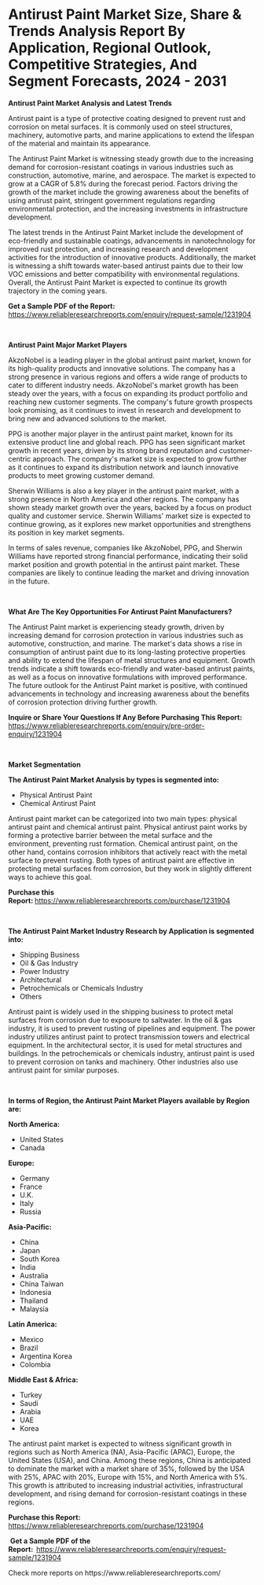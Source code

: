 <p><h1>Antirust Paint Market Size, Share & Trends Analysis Report By Application, Regional Outlook, Competitive Strategies, And Segment Forecasts, 2024 - 2031</h1></p><p><strong>Antirust Paint Market Analysis and Latest Trends</strong></p>
<p><p>Antirust paint is a type of protective coating designed to prevent rust and corrosion on metal surfaces. It is commonly used on steel structures, machinery, automotive parts, and marine applications to extend the lifespan of the material and maintain its appearance.</p><p>The Antirust Paint Market is witnessing steady growth due to the increasing demand for corrosion-resistant coatings in various industries such as construction, automotive, marine, and aerospace. The market is expected to grow at a CAGR of 5.8% during the forecast period. Factors driving the growth of the market include the growing awareness about the benefits of using antirust paint, stringent government regulations regarding environmental protection, and the increasing investments in infrastructure development.</p><p>The latest trends in the Antirust Paint Market include the development of eco-friendly and sustainable coatings, advancements in nanotechnology for improved rust protection, and increasing research and development activities for the introduction of innovative products. Additionally, the market is witnessing a shift towards water-based antirust paints due to their low VOC emissions and better compatibility with environmental regulations. Overall, the Antirust Paint Market is expected to continue its growth trajectory in the coming years.</p></p>
<p><strong>Get a Sample PDF of the Report:&nbsp;</strong> <a href="https://www.reliableresearchreports.com/enquiry/request-sample/1231904">https://www.reliableresearchreports.com/enquiry/request-sample/1231904</a></p>
<p>&nbsp;</p>
<p><strong>Antirust Paint Major Market Players</strong></p>
<p><p>AkzoNobel is a leading player in the global antirust paint market, known for its high-quality products and innovative solutions. The company has a strong presence in various regions and offers a wide range of products to cater to different industry needs. AkzoNobel's market growth has been steady over the years, with a focus on expanding its product portfolio and reaching new customer segments. The company's future growth prospects look promising, as it continues to invest in research and development to bring new and advanced solutions to the market.</p><p>PPG is another major player in the antirust paint market, known for its extensive product line and global reach. PPG has seen significant market growth in recent years, driven by its strong brand reputation and customer-centric approach. The company's market size is expected to grow further as it continues to expand its distribution network and launch innovative products to meet growing customer demand.</p><p>Sherwin Williams is also a key player in the antirust paint market, with a strong presence in North America and other regions. The company has shown steady market growth over the years, backed by a focus on product quality and customer service. Sherwin Williams' market size is expected to continue growing, as it explores new market opportunities and strengthens its position in key market segments.</p><p>In terms of sales revenue, companies like AkzoNobel, PPG, and Sherwin Williams have reported strong financial performance, indicating their solid market position and growth potential in the antirust paint market. These companies are likely to continue leading the market and driving innovation in the future.</p></p>
<p>&nbsp;</p>
<p><strong>What Are The Key Opportunities For Antirust Paint Manufacturers?</strong></p>
<p><p>The Antirust Paint market is experiencing steady growth, driven by increasing demand for corrosion protection in various industries such as automotive, construction, and marine. The market's data shows a rise in consumption of antirust paint due to its long-lasting protective properties and ability to extend the lifespan of metal structures and equipment. Growth trends indicate a shift towards eco-friendly and water-based antirust paints, as well as a focus on innovative formulations with improved performance. The future outlook for the Antirust Paint market is positive, with continued advancements in technology and increasing awareness about the benefits of corrosion protection driving further growth.</p></p>
<p><strong>Inquire or Share Your Questions If Any Before Purchasing This Report:</strong> <a href="https://www.reliableresearchreports.com/enquiry/pre-order-enquiry/1231904">https://www.reliableresearchreports.com/enquiry/pre-order-enquiry/1231904</a></p>
<p>&nbsp;</p>
<p><strong>Market Segmentation</strong></p>
<p><strong>The Antirust Paint Market Analysis by types is segmented into:</strong></p>
<p><ul><li>Physical Antirust Paint</li><li>Chemical Antirust Paint</li></ul></p>
<p><p>Antirust paint market can be categorized into two main types: physical antirust paint and chemical antirust paint. Physical antirust paint works by forming a protective barrier between the metal surface and the environment, preventing rust formation. Chemical antirust paint, on the other hand, contains corrosion inhibitors that actively react with the metal surface to prevent rusting. Both types of antirust paint are effective in protecting metal surfaces from corrosion, but they work in slightly different ways to achieve this goal.</p></p>
<p><strong>Purchase this Report:&nbsp;</strong><a href="https://www.reliableresearchreports.com/purchase/1231904">https://www.reliableresearchreports.com/purchase/1231904</a></p>
<p>&nbsp;</p>
<p><strong>The Antirust Paint Market Industry Research by Application is segmented into:</strong></p>
<p><ul><li>Shipping Business</li><li>Oil & Gas Industry</li><li>Power Industry</li><li>Architectural</li><li>Petrochemicals or Chemicals Industry</li><li>Others</li></ul></p>
<p><p>Antirust paint is widely used in the shipping business to protect metal surfaces from corrosion due to exposure to saltwater. In the oil & gas industry, it is used to prevent rusting of pipelines and equipment. The power industry utilizes antirust paint to protect transmission towers and electrical equipment. In the architectural sector, it is used for metal structures and buildings. In the petrochemicals or chemicals industry, antirust paint is used to prevent corrosion on tanks and machinery. Other industries also use antirust paint for similar purposes.</p></p>
<p>&nbsp;</p>
<p><strong>In terms of Region, the Antirust Paint Market Players available by Region are:</strong></p>
<p>
    <p> <strong> North America: </strong>
        <ul>
            <li>United States</li>
            <li>Canada</li>
        </ul>
        </p> 
    <p> <strong> Europe: </strong>
        <ul>
            <li>Germany</li>
            <li>France</li>
            <li>U.K.</li>
            <li>Italy</li>
            <li>Russia</li>
        </ul>
        </p> 
    <p> <strong> Asia-Pacific: </strong>
        <ul>
            <li>China</li>
            <li>Japan</li>
            <li>South Korea</li>
            <li>India</li>
            <li>Australia</li>
            <li>China Taiwan</li>
            <li>Indonesia</li>
            <li>Thailand</li>
            <li>Malaysia</li>
        </ul>
        </p> 
    <p> <strong> Latin America: </strong>
        <ul>
            <li>Mexico</li>
            <li>Brazil</li>
            <li>Argentina Korea</li>
            <li>Colombia</li>
        </ul>
        </p> 
    <p> <strong> Middle East & Africa: </strong>
        <ul>
            <li>Turkey</li>
            <li>Saudi</li>
            <li>Arabia</li>
            <li>UAE</li>
            <li>Korea</li>
        </ul>
    </p>
    </p>
<p><p>The antirust paint market is expected to witness significant growth in regions such as North America (NA), Asia-Pacific (APAC), Europe, the United States (USA), and China. Among these regions, China is anticipated to dominate the market with a market share of 35%, followed by the USA with 25%, APAC with 20%, Europe with 15%, and North America with 5%. This growth is attributed to increasing industrial activities, infrastructural development, and rising demand for corrosion-resistant coatings in these regions.</p></p>
<p><strong>Purchase this Report: </strong><a href="https://www.reliableresearchreports.com/purchase/1231904">https://www.reliableresearchreports.com/purchase/1231904</a></p>
<p>&nbsp;<strong>Get a Sample PDF of the Report:&nbsp;&nbsp;</strong><a href="https://www.reliableresearchreports.com/enquiry/request-sample/1231904">https://www.reliableresearchreports.com/enquiry/request-sample/1231904</a></p>
<p><strong></strong></p>
<p>Check more reports on https://www.reliableresearchreports.com/</p>